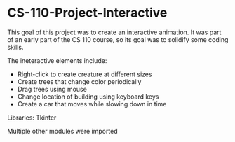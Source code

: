 # CS-110-Project-Interactive

This goal of this project was to create an interactive animation. It was part of an early part of the CS 110 course, so its goal was to solidify some coding skills.

The ineteractive elements include: 
- Right-click to create creature at different sizes
- Create trees that change color periodically
- Drag trees using mouse
- Change location of building using keyboard keys
- Create a car that moves while slowing down in time

Libraries: Tkinter

Multiple other modules were imported 
